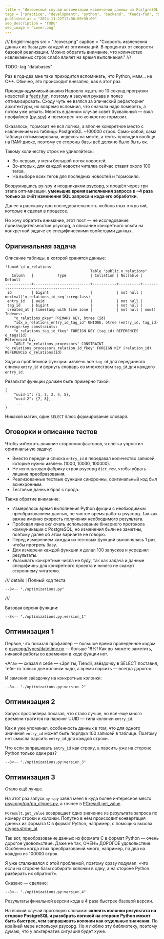 ```yaml
---
title = "Интересный случай оптимизации извлечения данных из PostgreSQL с помощью Psycopg"
tags = ["practice", "development", "python", "backend", "feeds-fun", "interesting", "databases"]
published_at = "2024-11-22T12:00:00+00:00"
seo_description = "TODO"
seo_image = "cover.png"
---
```


/// brigid-images
src = "./cover.png"
caption = "Скорость извлечения данных из базы для каждой из оптимизаций. В процентах от скорости базовой реализации. Можно обратить внимание, что количество извлекаемых строк слабо влияет на время выполнения."
///

TODO: tag "databases"

Раз в год-два мне таки приходится вспоминать, что Python, ммм… не C++. Обычно, это происходит внезапно, как в этот раз.

~~Проведя вдумчивый анализ~~ Надоело ждать по 10 секунд прогрузки новостей в [feeds.fun](https://feeds.fun/), поэтому я засучил рукава и полез оптимизировать. Сходу чуть не взялся за эпический рефакторинг архитектуры, но вовремя вспомнил, что сначала надо померять, а потом уже резать. Мерять в данном случае совет буквальный — взял профайлер ([py-spy](https://github.com/benfred/py-spy)) и посмотрел что конкретно тормозит.

Оказалось, тормозит не вся логика, а вполне конкретное место с извлечением из таблицы PostgreSQL ~100000 строк. Само-собой, сама таблица оптимизирована, индексы на месте, а тесты проводил вообще на RAM-диске, поэтому со стороны базы всё должно было быть ок.

Такому количеству строк не удивляйтесь:

- Во-первых, у меня большой поток новостей.
- Во-вторых, для каждой новости читалка сейчас ставит около 100 тегов.
- На выборе всех тегов для последних новостей и тормозило.

Вооружившись py-spy и исодникакми [psycopg](https://github.com/psycopg/psycopg), я прошёл через три этапа оптимизации, **уменьшив время выполнения запроса в ~4 раза только за счёт изменения SQL запроса и кода его обработки**.

Далее я расскажу про последовательность любопытных открытий, которые я сделал в процессе.

Но хочу обратить внимание, этот пост — не исследование производительностие psycopg, а описание конкретного опыта на конкретной задаче со специфическими свойствами данных.

<!-- more -->

## Оригинальная задача

Описание таблицы, в которой хранятся данные:

```
ffun=# \d o_relations
                                       Table "public.o_relations"
   Column   |           Type           | Collation | Nullable |                 Default
------------+--------------------------+-----------+----------+-----------------------------------------
 id         | bigint                   |           | not null | nextval('o_relations_id_seq'::regclass)
 entry_id   | uuid                     |           | not null |
 tag_id     | bigint                   |           | not null |
 created_at | timestamp with time zone |           | not null | now()
Indexes:
    "o_relations_pkey" PRIMARY KEY, btree (id)
    "idx_o_relations_entry_id_tag_id" UNIQUE, btree (entry_id, tag_id)
Foreign-key constraints:
    "o_relations_tag_id_fkey" FOREIGN KEY (tag_id) REFERENCES o_tags(id)
Referenced by:
    TABLE "o_relations_processors" CONSTRAINT "o_relations_processors_relation_id_fkey" FOREIGN KEY (relation_id) REFERENCES o_relations(id)
```

Задача проблемной функции: извлечь все `tag_id` для переданного списка `entry_id` и вернуть словарь со множеством `tag_id` для каждого `entry_id`.

Резальтат функции должен быть примерно такой:

```
{
    "uuid-1": {1, 2, 3, 4, 5},
    "uuid-2": {7, 8},
    ....
}
```

Никакой магии, один `SELECT` плюс формирование словаря.

## Оговорки и описание тестов

Чтобы избежать влияние сторонних факторов, я слегка упростил оригинальную задачу:

- Вместо передачи списка `entry_id` я передавал количество записей, которые нужно извлечь (1000, 10000, 100000).
- Не использовал фабрику строк psycopg `dict_row`, чтобы убрать лишние преобразования.
- Реализованные тествые функции синхронны, оригинальный код был асинхронным.
- Тестовые данные брал с прода.

Также обратие внимание:

- Измерялось время выполнения Python фукции с необходимым преобразованием данных, не чистое время работы psycopg. Так как важна именно скорость получения необходимого результата.
- Пробовал явно включать использование бинарного протокола коммуникации с PostgreSQL, но изменения были не заметны, поэтому далее об этом варианте не говорю.
- Перед измерением каждая из тестовых функций выполнялась 1 раз, чтобы прогреть базу.
- Для измерени каждой функции я делал 100 запусков и усреднял результаты.
- Указывать конкретные числа не буду, так как задача и данные специфичны для конкретного проекта и ничего не скажут стороннему читателю.

/// details | Полный код теста
```
--8<-- "./optimizations.py"
```
///

Базовая версия функции:

```
--8<-- "./optimizations.py:version_1"
```

## Оптимизация 1

Первое, что показал профайлер — большое время проведённое кодом в [psycopg/types/datetime.py](https://github.com/psycopg/psycopg/blob/master/psycopg/psycopg/types/datetime.py) — больше 18%! Как вы можете заметить, никакой работы со временем в коде фунции нет.

«Ага» — сказал я себе — «Зря ты, Tiendil, звёздочку в SELECT поставил, тебе-то только две колонки надо, а время парсить — всегда дорого».

И заменил звёздочку на конкретные колонки:

```
--8<-- "./optimizations.py:version_2"
```

## Оптимизация 2

Запуск профайлера показал, что стало лучше, но всё-ещё много времени тратится на парсинг UUID — типа колонки `entry_id`.

Как я уже упоминал, особенность данных в том, что для одного значения `entry_id` может быть порядка 100 записей в таблице. Поэтому нет смысла парсить `entry_id` для каждой строки.

Что если запрашивать `entry_id` как строку, а парсить уже на стороне Python только один раз?

```
--8<-- "./optimizations.py:version_3"
```

## Оптимизация 3

Стало ещё лучше.

На этот раз запуск `py-spy` завёл меня в куда более интересное место [psycopg/pq/pq_ctypes.py](https://github.com/psycopg/psycopg/blob/master/psycopg/psycopg/pq/pq_ctypes.py), а точнее в [PGresult.get_value](https://github.com/psycopg/psycopg/blob/d38cf7798b0c602ff43dac9f20bbab96237a9c38/psycopg/psycopg/pq/pq_ctypes.py#L925-L934).

`PGresult.get_value` возвращает одно значение из результата запроса по номеру строки и колонки. Попутно в нём происходит конвертация данных из формата C в формат Python, например, с помощью вызова [ctypes.string_at](https://docs.python.org/3/library/ctypes.html#ctypes.string_at).

Так вот, преобразование данных из формата C в формат Python — очень дорогое удовольствие. Даже не так, ОЧЕНЬ ДОРОГОЕ удовольствие. Особенно когда этих преобразований много, например, по два на каждую из 100000 строк.

Я уже сталкивался с этой проблемой, поэтому сразу подумал: «что если на стороне базы собирать колонки в одну, а на стороне Python разбирать их обратно?».

Сказано — сделано:

```
--8<-- "./optimizations.py:version_4"
```

Результаты финальной версии кода в 4 раза быстрее базовой версии.

На всякий случай проговорю словами: **склеить колонки результата на стороне PostgreSQL и разобрать логикой на стороне Python может быть быстрее, чем запрашивать колонки как отдельные значения**. По крайней мере используя psycopg. Но я люблю эту библиотеку, поэтому думаю, что у альтернатив ситуация будет хуже.
